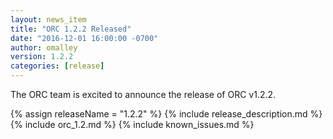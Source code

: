 ```yaml
---
layout: news_item
title: "ORC 1.2.2 Released"
date: "2016-12-01 16:00:00 -0700"
author: omalley
version: 1.2.2
categories: [release]
---
```


The ORC team is excited to announce the release of ORC v1.2.2.

{% assign releaseName = "1.2.2" %}
{% include release_description.md %}
{% include orc_1.2.md %}
{% include known_issues.md %}
